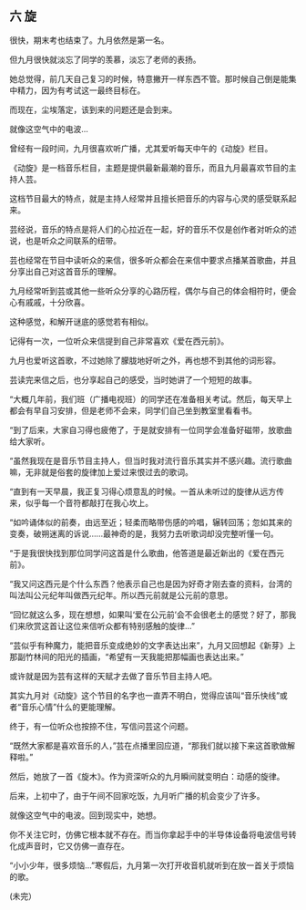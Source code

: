 六 旋
-----

很快，期末考也结束了。九月依然是第一名。

但九月很快就淡忘了同学的羡慕，淡忘了老师的表扬。

她总觉得，前几天自己复习的时候，特意撇开一样东西不管。那时候自己倒是能集中精力，因为有考试这一最终目标在。

而现在，尘埃落定，该到来的问题还是会到来。

就像这空气中的电波…

曾经有一段时间，九月很喜欢听广播，尤其爱听每天中午的《动旋》栏目。

《动旋》是一档音乐栏目，主题是提供最新最潮的音乐，而且九月最喜欢节目的主持人芸。

这档节目最大的特点，就是主持人经常并且擅长把音乐的内容与心灵的感受联系起来。

芸经说，音乐的特点是将人们的心拉近在一起，好的音乐不仅是创作者对听众的述说，也是听众之间联系的纽带。

芸也经常在节目中读听众的来信，很多听众都会在来信中要求点播某首歌曲，并且分享出自己对这首音乐的理解。

九月经常听到芸或其他一些听众分享的心路历程，偶尔与自己的体会相符时，便会心有戚戚，十分欣喜。

这种感觉，和解开谜底的感觉若有相似。

记得有一次，一位听众来信提到自己非常喜欢《爱在西元前》。

九月也爱听这首歌，不过她除了朦胧地好听之外，再也想不到其他的词形容。

芸读完来信之后，也分享起自己的感受，当时她讲了一个短短的故事。

“大概几年前，我们班（广播电视班）的同学还在准备相关考试。然后，每天早上都会有早自习安排，但是老师不会来，同学们自己坐到教室里看看书。

“到了后来，大家自习得也疲倦了，于是就安排有一位同学会准备好磁带，放歌曲给大家听。

“虽然我现在是音乐节目主持人，但当时我对流行音乐其实并不感兴趣。流行歌曲嘛，无非就是俗套的旋律加上爱过来恨过去的歌词。

“直到有一天早晨，我正复习得心烦意乱的时候。一首从未听过的旋律从远方传来，似乎每一个音符都敲打在我心坎上。

“如吟诵体似的前奏，由远至近；轻柔而略带伤感的吟唱，辗转回荡；忽如其来的变奏，破朔迷离的诉说……最神奇的是，我努力去听歌词却没完整听懂一句。

“于是我很快找到那位同学问这首是什么歌曲，他答道是最近新出的《爱在西元前》。

“我又问这西元是个什么东西？他表示自己也是因为好奇才刚去查的资料，台湾的叫法叫公元纪年叫做西元纪年。所以西元前就是公元前的意思。

“回忆就这么多，现在想想，如果叫‘爱在公元前’会不会很老土的感觉？好了，那我们来欣赏这首让这位来信听众都有特别感触的旋律…”

“芸似乎有种魔力，能把音乐变成绝妙的文字表达出来”，九月又回想起《新芽》上那副竹林间的阳光的插画，“希望有一天我能把那幅画也表达出来。”

或许就是因为芸有这样的天赋才去做了音乐节目主持人吧。

其实九月对《动旋》这个节目的名字也一直弄不明白，觉得应该叫“音乐快线”或者“音乐心情”什么的更能理解。

终于，有一位听众也按捺不住，写信问芸这个问题。

“既然大家都是喜欢音乐的人，”芸在点播里回应道，“那我们就以接下来这首歌做解释啦。”

然后，她放了一首《旋木》。作为资深听众的九月瞬间就变明白：动感的旋律。

后来，上初中了，由于午间不回家吃饭，九月听广播的机会变少了许多。

就像这空气中的电波。回到现实中，她想。

你不关注它时，仿佛它根本就不存在。而当你拿起手中的半导体设备将电波信号转化成声音时，它又仿佛一直存在。

“小小少年，很多烦恼…”寒假后，九月第一次打开收音机就听到在放一首关于烦恼的歌。

(未完）